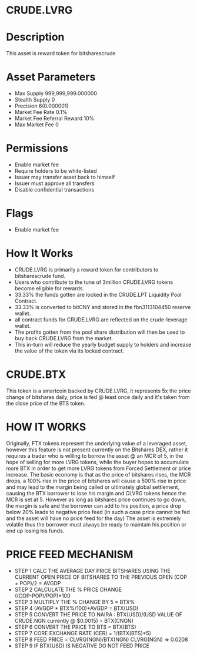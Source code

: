 # CRUDE.LVRG

# Description
This asset is reward token for bitsharescrude

# Asset Parameters
- Max Supply 999,999,999.000000
- Stealth Supply 0
- Precision 6(0.000001)
- Market Fee Rate 0.1%
- Market Fee Referral Reward 10%
- Max Market Fee 0
# Permissions
- Enable market fee
- Require holders to be white-listed
- Issuer may transfer asset back to himself
- Issuer must approve all transfers
- Disable confidential transactions
# Flags
- Enable market fee
# How It Works
- CRUDE.LVRG is primarily a reward token for contributors to bitsharescrude fund.
- Users who contribute to the tune of 3million CRUDE.LVRG tokens become eligible for rewards.
- 33.33% the funds gotten are locked in the CRUDE.LPT Liquidity Pool Contract.
- 33.33% is converted to bitCNY and stored in the fbn3113104450 reserve wallet.
- all contract funds for CRUDE.LVRG are reflected on the crude-leverage wallet.
- The profits gotten from the pool share distribution will then be used to buy back CRUDE.LVRG from the market.
- This in-turn will reduce the yearly budget supply to holders and increase the value of the token via its locked contract. 

# CRUDE.BTX
This token is a smartcoin backed by CRUDE.LVRG, it represents 5x the price change of bitshares daily, price is fed @ least once
daily and it's taken from the close price of the BTS token.

# HOW IT WORKS
Originally, FTX tokens represent the underlying value of a leveraged asset, however this feature is not present currently on the
Bitshares DEX, rather it requires a trader who is willing to borrow the asset @ an MCR of 5, 
in the hope of selling for more LVRG tokens, while the buyer hopes to accumulate more BTX in order to get more LVRG tokens from Forced Settlement or price increase.
The basic economy is that as the price of bitshares rises, the MCR drops, a 100% rise in the price of bitshares will cause a
500% rise in price and may lead to the margin being called or ultimately global settlement, causing the BTX borrower to lose his margin and CLVRG tokens hence the MCR is set at 5.
However as long as bitshares price continues to go down, the margin is safe and the borrower can add to his position, a price drop below 20% leads to negative price feed (in such a case price cannot be fed
and the asset will have no price feed for the day)
The asset is extremely volatile thus the borrower must always be ready to maintain his position or end up losing his funds.
# PRICE FEED MECHANISM
- STEP 1 CALC THE AVERAGE DAY PRICE BITSHARES USING THE CURRENT OPEN PRICE OF BITSHARES TO THE PREVIOUS OPEN
     (COP + POP)/2 = AVGDP
- STEP 2 CALCULATE THE % PRICE CHANGE  
     ((COP-POP)/POP)*100
- STEP 3 MULTIPLY THE % CHANGE BY 5 = BTX%
- STEP 4 (AVGDP * BTX%/100)+AVGDP = BTX(USD)
- STEP 5 CONVERT THE PRICE TO NAIRA : BTX(USD)/(USD VALUE OF CRUDE.NGN currently @ $0.0015) = BTX(CNGN)
- STEP 6 CONVERT THE PRICE TO BTS = BTX(BTS)
- STEP 7 CORE EXCHANGE RATE (CER) = 1/(BTX(BTS)*5)
- STEP 8 FEED PRICE = CLVRG(NGN)/BTX(NGN) CLVRG(NGN) => 0.0208
- STEP 9 IF BTX(USD) IS NEGATIVE DO NOT FEED PRICE 
     
